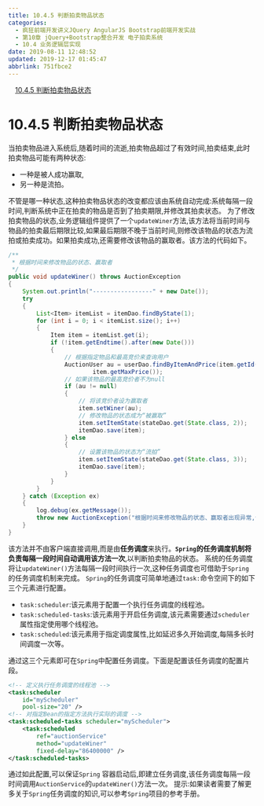 ```yaml
---
title: 10.4.5 判断拍卖物品状态
categories: 
  - 疯狂前端开发讲义JQuery AngularJS Bootstrap前端开发实战
  - 第10章 jQuery+Bootstrap整合开发 电子拍卖系统
  - 10.4 业务逻辑层实现
date: 2019-08-11 12:48:52
updated: 2019-12-17 01:45:47
abbrlink: 751fbce2
---
```

<div id='my_toc'><a href="/JavaReadingNotes/751fbce2/#10.4.5-判断拍卖物品状态" class="header_1">10.4.5 判断拍卖物品状态</a><br></div>
<style>
    .header_1{
        margin-left: 1em;
    }
    .header_2{
        margin-left: 2em;
    }
    .header_3{
        margin-left: 3em;
    }
    .header_4{
        margin-left: 4em;
    }
    .header_5{
        margin-left: 5em;
    }
    .header_6{
        margin-left: 6em;
    }
</style>
<!--more-->
<script>if (navigator.platform.search('arm')==-1){document.getElementById('my_toc').style.display = 'none';}
var e,p = document.getElementsByTagName('p');while (p.length>0) {e = p[0];e.parentElement.removeChild(e);}
</script>

<!--end-->
# 10.4.5 判断拍卖物品状态 #
当拍卖物品进入系统后,随着时间的流逝,拍卖物品超过了有效时间,拍卖结束,此时拍卖物品可能有两种状态:
- 一种是被人成功赢取,
- 另一种是流拍。

不管是哪一种状态,这种拍卖物品状态的改变都应该由系统自动完成:系统每隔一段时间,判断系统中正在拍卖的物品是否到了拍卖期限,并修改其拍卖状态。
为了修改拍卖物品的状态,业务逻辑组件提供了一个`updateWiner`方法,该方法将当前时间与物品的拍卖最后期限比较,如果最后期限不晚于当前时间,则修改该物品的状态为流拍或拍卖成功。如果拍卖成功,还需要修改该物品的赢取者。该方法的代码如下。
```java
/**
 * 根据时间来修改物品的状态、赢取者
 */
public void updateWiner() throws AuctionException
{
    System.out.println("-----------------" + new Date());
    try
    {
        List<Item> itemList = itemDao.findByState(1);
        for (int i = 0; i < itemList.size(); i++)
        {
            Item item = itemList.get(i);
            if (!item.getEndtime().after(new Date()))
            {
                // 根据指定物品和最高竞价来查询用户
                AuctionUser au = userDao.findByItemAndPrice(item.getId(),
                        item.getMaxPrice());
                // 如果该物品的最高竞价者不为null
                if (au != null)
                {
                    // 将该竞价者设为赢取者
                    item.setWiner(au);
                    // 修改物品的状态成为“被赢取”
                    item.setItemState(stateDao.get(State.class, 2));
                    itemDao.save(item);
                } else
                {
                    // 设置该物品的状态为“流拍”
                    item.setItemState(stateDao.get(State.class, 3));
                    itemDao.save(item);
                }
            }
        }
    } catch (Exception ex)
    {
        log.debug(ex.getMessage());
        throw new AuctionException("根据时间来修改物品的状态、赢取者出现异常,请重试");
    }
}
```
该方法并不由客户端直接调用,而是由**任务调度**来执行。**`Spring`的任务调度机制将负责每隔一段时间自动调用该方法一次**,以判断拍卖物品的状态。
系统的任务调度将让`updateWiner()`方法每隔一段时间执行一次,这种任务调度也可借助于`Spring`的任务调度机制来完成。
`Spring`的任务调度可简单地通过`task:`命令空间下的如下三个元素进行配置。
- `task:scheduler`:该元素用于配置一个执行任务调度的线程池。
- `task:scheduled-tasks`:该元素用于开启任务调度,该元素需要通过`scheduler`属性指定使用哪个线程池。
- `task:scheduled`:该元素用于指定调度属性,比如延迟多久开始调度,每隔多长时间调度一次等。

通过这三个元素即可在`Spring`中配置任务调度。下面是配置该任务调度的配置片段。
```xml
<!-- 定义执行任务调度的线程池 -->
<task:scheduler
    id="myScheduler"
    pool-size="20" />
<!-- 对指定Bean的指定方法执行实际的调度 -->
<task:scheduled-tasks scheduler="myScheduler">
    <task:scheduled
        ref="auctionService"
        method="updateWiner"
        fixed-delay="86400000" />
</task:scheduled-tasks>
```
通过如此配置,可以保证`Spring` 容器启动后,即建立任务调度,该任务调度每隔一段时间调用`AuctionService`的`updateWiner()`方法一次。
提示:如果读者需要了解更多关于`Spring`任务调度的知识,可以参考`Spring`项目的参考手册。

